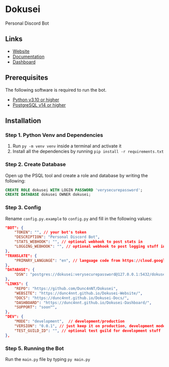 # Dokusei

Personal Discord Bot

## Links

- [Website](https://dunc4nnt.github.io/Dokusei-Website/)
- [Documentation](https://dunc4nnt.github.io/Dokusei-Docs/)
- [Dashboard](https://dunc4nnt.github.io/Dokusei-Dashboard/)

## Prerequisites

The following software is required to run the bot.

- [Python v3.10 or higher](https://www.python.org/downloads/)
- [PostgreSQL v14 or higher](https://www.postgresql.org/download/)

## Installation

### Step 1. Python Venv and Dependencies

1. Run `py -m venv venv` inside a terminal and activate it
2. Install all the dependencies by running `pip install -r requirements.txt`

### Step 2. Create Database

Open up the PSQL tool and create a role and database by writing the following:

```sql
CREATE ROLE dokusei WITH LOGIN PASSWORD 'verysecurepassword';
CREATE DATABASE dokusei OWNER dokusei;
```


### Step 3. Config

Rename `config.py.example` to `config.py` and fill in the following values:

```json
"BOT": {
    "TOKEN": "", // your bot's token
    "DESCRIPTION": "Personal Discord Bot",
    "STATS_WEBHOOK": "", // optional webhook to post stats in
    "LOGGING_WEBHOOK": "", // optional webhook to post logging stuff in
},
"TRANSLATE": {
    "PRIMARY_LANGUAGE": "en", // language code from https://cloud.google.com/translate/docs/languages
},
"DATABASE": {
    "DSN": "postgres://dokusei:verysecurepassword@127.0.0.1:5432/dokusei", // replace with whatever password you created
},
"LINKS": {
    "REPO": "https://github.com/Dunc4nNT/Dokusei",
    "WEBSITE": "https://dunc4nnt.github.io/Dokusei-Website/",
    "DOCS": "https://dunc4nnt.github.io/Dokusei-Docs/",
    "DASHBOARD": "https://dunc4nnt.github.io/Dokusei-Dashboard/",
    "SUPPORT": "soon™",
},
"DEV": {
    "MODE": "development",  // development/production
    "VERSION": "0.0.1", // just keep it on production, development mode has some extra dev things
    "TEST_GUILD_ID": "", // optional test guild for development stuff
},
```

### Step 5. Running the Bot

Run the `main.py` file by typing `py main.py`
